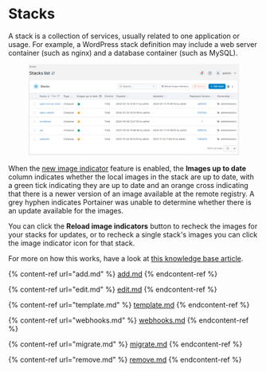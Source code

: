 # Stacks

A stack is a collection of services, usually related to one application or usage. For example, a WordPress stack definition may include a web server container (such as nginx) and a database container (such as MySQL).

<figure><img src="../../../.gitbook/assets/2.20-stacks-list.png" alt=""><figcaption></figcaption></figure>

When the [new image indicator](../host/setup.md#other) feature is enabled, the **Images up to date** column indicates whether the local images in the stack are up to date, with a green tick indicating they are up to date and an orange cross indicating that there is a newer version of an image available at the remote registry. A grey hyphen indicates Portainer was unable to determine whether there is an update available for the images.

You can click the **Reload image indicators** button to recheck the images for your stacks for updates, or to recheck a single stack's images you can click the image indicator icon for that stack.

For more on how this works, have a look at [this knowledge base article](https://portal.portainer.io/knowledge/how-does-the-image-update-notification-icon-work).

{% content-ref url="add.md" %}
[add.md](add.md)
{% endcontent-ref %}

{% content-ref url="edit.md" %}
[edit.md](edit.md)
{% endcontent-ref %}

{% content-ref url="template.md" %}
[template.md](template.md)
{% endcontent-ref %}

{% content-ref url="webhooks.md" %}
[webhooks.md](webhooks.md)
{% endcontent-ref %}

{% content-ref url="migrate.md" %}
[migrate.md](migrate.md)
{% endcontent-ref %}

{% content-ref url="remove.md" %}
[remove.md](remove.md)
{% endcontent-ref %}
